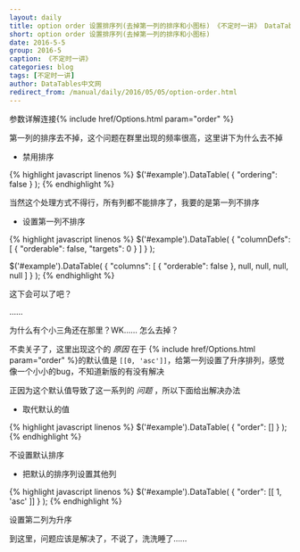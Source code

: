 ```yaml
---
layout: daily
title: option order 设置排序列(去掉第一列的排序和小图标) 《不定时一讲》 DataTables中文网
short: option order 设置排序列(去掉第一列的排序和小图标)
date: 2016-5-5
group: 2016-5
caption: 《不定时一讲》
categories: blog
tags: [不定时一讲]
author: DataTables中文网
redirect_from: /manual/daily/2016/05/05/option-order.html
---
```

参数详解连接{% include href/Options.html param="order" %}

第一列的排序去不掉，这个问题在群里出现的频率很高，这里讲下为什么去不掉

* 禁用排序
<!--more-->

{% highlight javascript linenos %}
$('#example').DataTable( {
  "ordering": false
} );
{% endhighlight %}

当然这个处理方式不得行，所有列都不能排序了，我要的是第一列不排序

* 设置第一列不排序

{% highlight javascript linenos %}
$('#example').DataTable( {
  "columnDefs": [
    { "orderable": false, "targets": 0 }
  ]
} );

$('#example').DataTable( {
  "columns": [
    { "orderable": false },
    null,
    null,
    null,
    null
  ]
} );
{% endhighlight %}

这下会可以了吧？

……

为什么有个小三角还在那里？WK…… 怎么去掉？

不卖关子了，这里出现这个的 *原因* 在于 {% include href/Options.html param="order" %}的默认值是
`[[0, 'asc']]`，给第一列设置了升序排列，感觉像一个小小的bug，不知道新版的有没有解决

正因为这个默认值导致了这一系列的 *问题* ，所以下面给出解决办法

* 取代默认的值

{% highlight javascript linenos %}
$('#example').DataTable( {
    "order": []
} );
{% endhighlight %}

不设置默认排序

* 把默认的排序列设置其他列

{% highlight javascript linenos %}
$('#example').DataTable( {
    "order": [[ 1, 'asc' ]]
} );
{% endhighlight %}

设置第二列为升序

到这里，问题应该是解决了，不说了，洗洗睡了……


